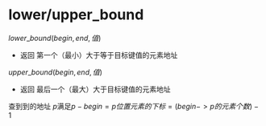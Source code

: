 # lower/upper_bound

$lower\_bound     (begin,end,值)$

- 返回 第一个（最小）大于等于目标键值的元素地址

$upper\_bound     (begin,end,值)$

- 返回 最后一个（最大）大于目标键值的元素地址

查到到的地址 $p$满足$p - begin = p位置元素的下标 = (begin->p的元素个数)-1$